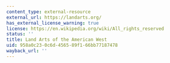 ```yaml
---
content_type: external-resource
external_url: https://landarts.org/
has_external_license_warning: true
license: https://en.wikipedia.org/wiki/All_rights_reserved
status: ''
title: Land Arts of the American West
uid: 958a0c23-0c6d-4565-89f1-66bb77187478
wayback_url: ''
---
```

